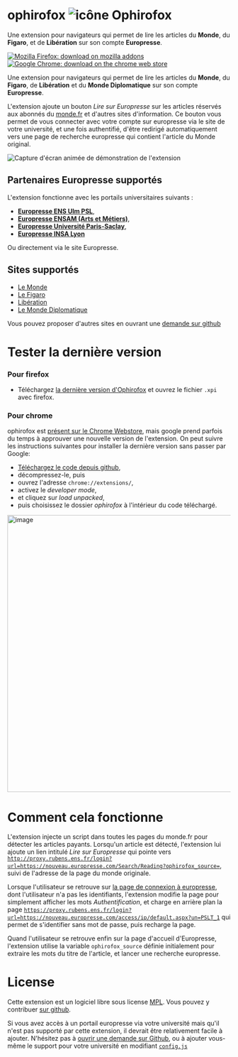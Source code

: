 # ophirofox ![icône Ophirofox](https://raw.githubusercontent.com/lovasoa/ophirofox/master/ophirofox/icons/48.png)

Une extension pour navigateurs qui permet de lire les articles du **Monde**, du **Figaro**, et de **Libération** sur son compte **Europresse**.

[![Mozilla Firefox: download on mozilla addons](https://user-images.githubusercontent.com/552629/82738693-f4900f80-9d39-11ea-816c-1bddb73b6967.png)](https://github.com/lovasoa/ophirofox/releases/latest/download/ophirofox.xpi)
[![Google Chrome: download on the chrome web store](https://user-images.githubusercontent.com/552629/104166652-661ceb00-53fb-11eb-91c1-2db0718db66f.png)](https://chrome.google.com/webstore/detail/ophirofox/mmmjkgckgcpankonbgbianpnfenbhodf)

Une extension pour navigateurs qui permet de lire les articles du **Monde**, du **Figaro**, de **Libération** et du **Monde Diplomatique** sur son compte **Europresse**.

L'extension ajoute un bouton *Lire sur Europresse* sur les articles réservés aux abonnés du [monde.fr](https://www.lemonde.fr/) et d'autres sites d'information.
Ce bouton vous permet de vous connecter avec votre compte sur europresse via le site de votre université, et une fois authentifié,
d'être redirigé automatiquement vers une page de recherche europresse qui contient l'article du Monde original.

![Capture d'écran animée de démonstration de l'extension](https://user-images.githubusercontent.com/552629/93182919-98168d00-f73a-11ea-9518-175847fdc677.gif)


## Partenaires Europresse supportés

L'extension fonctionne avec les portails universitaires suivants :
 - [**Europresse ENS Ulm PSL**](http://proxy.rubens.ens.fr/login?url=https://nouveau.europresse.com/access/ip/default.aspx?un=PSLT_1),
 - [**Europresse ENSAM (Arts et Métiers)**](http://rp1.ensam.eu/login?url=https://nouveau.europresse.com/access/ip/default.aspx?un=AML),
 - [**Europresse Université Paris-Saclay**](https://proxy.scd.u-psud.fr/login?url=http://nouveau.europresse.com/access/ip/default.aspx?un=U031535T_9),
 - [**Europresse INSA Lyon**](https://docelec.insa-lyon.fr/login?url=https://nouveau.europresse.com/access/ip/default.aspx?un=INSAT_3)

 Ou directement via le site Europresse.

## Sites supportés
  - [Le Monde](https://www.lemonde.fr/)
  - [Le Figaro](https://www.lefigaro.fr/)
  - [Libération](https://www.liberation.fr/)
  - [Le Monde Diplomatique](https://www.www.monde-diplomatique.fr)

Vous pouvez proposer d'autres sites en ouvrant une [demande sur github](https://github.com/lovasoa/ophirofox/issues)

# Tester la dernière version

### Pour firefox

 - Téléchargez [la dernière version d'Ophirofox](https://github.com/lovasoa/ophirofox/releases/latest) et ouvrez le fichier `.xpi` avec firefox.

### Pour chrome

ophirofox est [présent sur le Chrome Webstore](https://chrome.google.com/webstore/detail/ophirofox/mmmjkgckgcpankonbgbianpnfenbhodf), mais google prend parfois du temps à approuver une nouvelle version de l'extension. On peut suivre les instructions suivantes pour installer la dernière version sans passer par Google:

 - [Téléchargez le code depuis github](https://github.com/lovasoa/ophirofox/archive/master.zip),
 - décompressez-le, puis
 - ouvrez l'adresse `chrome://extensions/`,
 - activez le *developer mode*,
 - et cliquez sur *load unpacked*,
 - puis choisissez le dossier *ophirofox* à l'intérieur du code téléchargé.

<img width="624" alt="image" src="https://user-images.githubusercontent.com/552629/94343918-dbff7100-001b-11eb-86e4-df66e15bc6f6.png">

# Comment cela fonctionne

L'extension injecte un script dans toutes les pages du monde.fr pour détecter les articles payants.
Lorsqu'un article est détecté, l'extension lui ajoute un lien intitulé *Lire sur Europresse* qui pointe vers
[`http://proxy.rubens.ens.fr/login?url=https://nouveau.europresse.com/Search/Reading?ophirofox_source=`](http://proxy.rubens.ens.fr/login?url=https://nouveau.europresse.com/Search/Reading?ophirofox_source=),
suivi de l'adresse de la page du monde originale.

Lorsque l'utilisateur se retrouve sur [la page de connexion à europresse](https://nouveau-europresse-com.proxy.rubens.ens.fr/Login/), dont l'utilisateur n'a pas les identifiants,
l'extension modifie la page pour simplement afficher les mots *Authentification*, et charge en arrière plan la page [`https://proxy.rubens.ens.fr/login?url=https://nouveau.europresse.com/access/ip/default.aspx?un=PSLT_1`](https://proxy.rubens.ens.fr/login?url=https://nouveau.europresse.com/access/ip/default.aspx?un=PSLT_1) qui permet de s'identifier sans mot de passe, puis recharge la page.

Quand l'utilisateur se retrouve enfin sur la page d'accueil d'Europresse, l'extension utilise la variable `ophirofox_source` définie initialement pour extraire les mots du titre de l'article,
et lancer une recherche europresse.

# License

Cette extension est un logiciel libre sous license [MPL](https://github.com/lovasoa/ophirofox/blob/master/LICENSE).
Vous pouvez y contribuer [sur github](https://github.com/lovasoa/ophirofox).

Si vous avez accès à un portail europresse via votre université mais qu'il n'est pas supporté par cette extension,
il devrait être relativement facile à ajouter.
N'hésitez pas à [ouvrir une demande sur Github](https://github.com/lovasoa/ophirofox/issues/new),
ou à ajouter vous-même le support pour votre université en modifiant [`config.js`](./ophirofox/content_scripts/config.js) 
